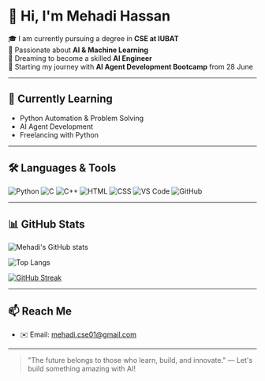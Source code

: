 # 👋 Hi, I'm Mehadi Hassan

🎓 I am currently pursuing a degree in **CSE at IUBAT**  
🤖 Passionate about **AI & Machine Learning**  
🚀 Dreaming to become a skilled **AI Engineer**  
📅 Starting my journey with **AI Agent Development Bootcamp** from 28 June

---

## 🧠 Currently Learning
- Python Automation & Problem Solving
- AI Agent Development
- Freelancing with Python

---

## 🛠️ Languages & Tools
![Python](https://img.shields.io/badge/-Python-333?style=flat&logo=python)
![C](https://img.shields.io/badge/-C-333?style=flat&logo=c)
![C++](https://img.shields.io/badge/-C++-333?style=flat&logo=cpp)
![HTML](https://img.shields.io/badge/-HTML5-333?style=flat&logo=html5)
![CSS](https://img.shields.io/badge/-CSS3-333?style=flat&logo=css3)
![VS Code](https://img.shields.io/badge/-VSCode-333?style=flat&logo=visual-studio-code)
![GitHub](https://img.shields.io/badge/-GitHub-333?style=flat&logo=github)

---

## 📊 GitHub Stats

![Mehadi's GitHub stats](https://github-readme-stats.vercel.app/api?username=Mehadii-Hassan&show_icons=true&theme=tokyonight)

![Top Langs](https://github-readme-stats.vercel.app/api/top-langs/?username=Mehadii-Hassan&layout=compact&theme=tokyonight)

[![GitHub Streak](https://github-readme-streak-stats.herokuapp.com/?user=Mehadii-Hassan&theme=tokyonight)](https://git.io/streak-stats)

---

## 📫 Reach Me
- ✉️ Email: mehadi.cse01@gmail.com

---

> "The future belongs to those who learn, build, and innovate." — Let's build something amazing with AI!

